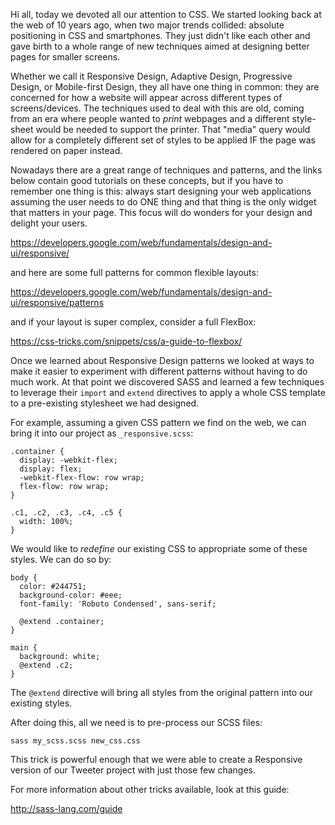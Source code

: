 Hi all, today we devoted all our attention to CSS.  We started looking back at 
the web of 10 years ago, when two major trends collided:  absolute positioning in
CSS and smartphones.  They just didn't like each other and gave birth to a 
whole range of new techniques aimed at designing better pages for smaller screens.

Whether we call it Responsive Design, Adaptive Design, Progressive Design, or 
Mobile-first Design, they all have one thing in common:  they are concerned
for how a website will appear across different types of screens/devices.   The
techniques used to deal with this are old, coming from an era where people
wanted to *print* webpages and a different style-sheet would be needed to 
support the printer.   That "media" query would allow for a completely different
set of styles to be applied IF the page was rendered on paper instead.

Nowadays there are a great range of techniques and patterns, and the links below
contain good tutorials on these concepts, but if you have to remember one thing 
is this:  always start designing your web applications assuming the user needs
to do ONE thing and that thing is the only widget that matters in your page.
This focus will do wonders for your design and delight your users.

https://developers.google.com/web/fundamentals/design-and-ui/responsive/

and here are some full patterns for common flexible layouts:

https://developers.google.com/web/fundamentals/design-and-ui/responsive/patterns

and if your layout is super complex, consider a full FlexBox:

https://css-tricks.com/snippets/css/a-guide-to-flexbox/

Once we learned about Responsive Design patterns we looked at ways to make it 
easier to experiment with different patterns without having to do much work.
At that point we discovered SASS and learned a few techniques to leverage their
`import` and `extend` directives to apply a whole CSS template to a pre-existing
stylesheet we had designed.

For example, assuming a given CSS pattern we find on the web, we can bring it into
our project as `_responsive.scss`:

``` 
.container {
  display: -webkit-flex;
  display: flex;
  -webkit-flex-flow: row wrap;
  flex-flow: row wrap;
}

.c1, .c2, .c3, .c4, .c5 {
  width: 100%;
}
```

We would like to *redefine* our existing CSS to appropriate some of these styles. 
We can do so by:

```
body {
  color: #244751;
  background-color: #eee;
  font-family: 'Roboto Condensed', sans-serif;

  @extend .container; 
}

main {
  background: white; 
  @extend .c2;
}
```

The `@extend` directive will bring all styles from the original pattern into our
existing styles.

After doing this, all we need is to pre-process our SCSS files:

`sass my_scss.scss new_css.css`

This trick is powerful enough that we were able to create a Responsive version
of our Tweeter project with just those few changes.

For more information about other tricks available, look at this guide:

http://sass-lang.com/guide
